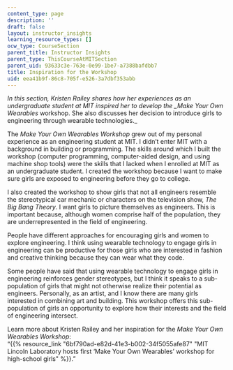 ```yaml
---
content_type: page
description: ''
draft: false
layout: instructor_insights
learning_resource_types: []
ocw_type: CourseSection
parent_title: Instructor Insights
parent_type: ThisCourseAtMITSection
parent_uid: 93633c3e-763e-0e99-1be7-a7388bafdbb7
title: Inspiration for the Workshop
uid: eea41b9f-86c8-705f-e526-3a7dbf353abb
---
```

*In this section, Kristen Railey shares how her experiences as an undergraduate student at MIT inspired her to develop the \_Make Your Own Wearables* workshop. She also discusses her decision to introduce girls to engineering through wearable technologies.\_

The *Make Your Own Wearables* *Workshop* grew out of my personal experience as an engineering student at MIT. I didn’t enter MIT with a background in building or programming. The skills around which I built the workshop (computer programming, computer-aided design, and using machine shop tools) were the skills that I lacked when I enrolled at MIT as an undergraduate student. I created the workshop because I want to make sure girls are exposed to engineering before they go to college.

I also created the workshop to show girls that not all engineers resemble the stereotypical car mechanic or characters on the television show, *The Big Bang Theory*. I want girls to picture themselves as engineers. This is important because, although women comprise half of the population, they are underrepresented in the field of engineering.

People have different approaches for encouraging girls and women to explore engineering. I think using wearable technology to engage girls in engineering can be productive for those girls who are interested in fashion and creative thinking because they can wear what they code.

Some people have said that using wearable technology to engage girls in engineering reinforces gender stereotypes, but I think it speaks to a sub-population of girls that might not otherwise realize their potential as engineers. Personally, as an artist, and I know there are many girls interested in combining art and building. This workshop offers this sub-population of girls an opportunity to explore how their interests and the field of engineering intersect.

Learn more about Kristen Railey and her inspiration for the *Make Your Own Wearables Workshop*:   
“{{% resource_link "6bf790ad-e82d-41e3-b002-34f5055afe87" "MIT Lincoln Laboratory hosts first ‘Make Your Own Wearables’ workshop for high-school girls" %}}.”